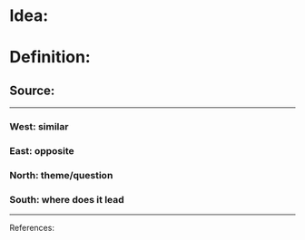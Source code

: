 # Idea:

# Definition:

## Source:

---
### West: similar

### East: opposite

### North: theme/question

### South: where does it lead

---
References: 
